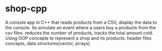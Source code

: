 # shop-cpp
A console app in C++ that reads products from a CSV, display the data to the console. Its simulate an event where a users buy a products from  the csv files. reduces the number of products, tracks the total amount cold. Using OOP concepts to represent a shop and its products. header files concepts, data structures(vector, arrays)
